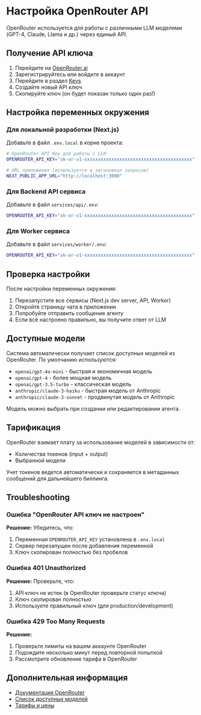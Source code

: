 # Настройка OpenRouter API

OpenRouter используется для работы с различными LLM моделями (GPT-4, Claude, Llama и др.) через единый API.

## Получение API ключа

1. Перейдите на [OpenRouter.ai](https://openrouter.ai/)
2. Зарегистрируйтесь или войдите в аккаунт
3. Перейдите в раздел [Keys](https://openrouter.ai/keys)
4. Создайте новый API ключ
5. Скопируйте ключ (он будет показан только один раз!)

## Настройка переменных окружения

### Для локальной разработки (Next.js)

Добавьте в файл `.env.local` в корне проекта:

```bash
# OpenRouter API Key для работы с LLM
OPENROUTER_API_KEY="sk-or-v1-xxxxxxxxxxxxxxxxxxxxxxxxxxxxxxxxxxxxxxxx"

# URL приложения (используется в заголовках запросов)
NEXT_PUBLIC_APP_URL="http://localhost:3000"
```

### Для Backend API сервиса

Добавьте в файл `services/api/.env`:

```bash
OPENROUTER_API_KEY="sk-or-v1-xxxxxxxxxxxxxxxxxxxxxxxxxxxxxxxxxxxxxxxx"
```

### Для Worker сервиса

Добавьте в файл `services/worker/.env`:

```bash
OPENROUTER_API_KEY="sk-or-v1-xxxxxxxxxxxxxxxxxxxxxxxxxxxxxxxxxxxxxxxx"
```

## Проверка настройки

После настройки переменных окружения:

1. Перезапустите все сервисы (Next.js dev server, API, Worker)
2. Откройте страницу чата в приложении
3. Попробуйте отправить сообщение агенту
4. Если всё настроено правильно, вы получите ответ от LLM

## Доступные модели

Система автоматически получает список доступных моделей из OpenRouter. По умолчанию используются:

- `openai/gpt-4o-mini` - быстрая и экономичная модель
- `openai/gpt-4` - более мощная модель
- `openai/gpt-3.5-turbo` - классическая модель
- `anthropic/claude-3-haiku` - быстрая модель от Anthropic
- `anthropic/claude-3-sonnet` - продвинутая модель от Anthropic

Модель можно выбрать при создании или редактировании агента.

## Тарификация

OpenRouter взимает плату за использование моделей в зависимости от:
- Количества токенов (input + output)
- Выбранной модели

Учет токенов ведется автоматически и сохраняется в метаданных сообщений для дальнейшего биллинга.

## Troubleshooting

### Ошибка "OpenRouter API ключ не настроен"

**Решение:** Убедитесь, что:
1. Переменная `OPENROUTER_API_KEY` установлена в `.env.local`
2. Сервер перезапущен после добавления переменной
3. Ключ скопирован полностью без пробелов

### Ошибка 401 Unauthorized

**Решение:** Проверьте, что:
1. API ключ не истек (в OpenRouter проверьте статус ключа)
2. Ключ скопирован полностью
3. Используете правильный ключ (для production/development)

### Ошибка 429 Too Many Requests

**Решение:** 
1. Проверьте лимиты на вашем аккаунте OpenRouter
2. Подождите несколько минут перед повторной попыткой
3. Рассмотрите обновление тарифа в OpenRouter

## Дополнительная информация

- [Документация OpenRouter](https://openrouter.ai/docs)
- [Список доступных моделей](https://openrouter.ai/models)
- [Тарифы и цены](https://openrouter.ai/docs/pricing)














